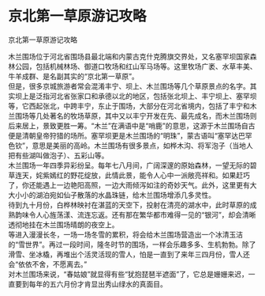 # 京北第一草原游记攻略  
京北第一草原游记攻略  

木兰围场位于河北省围场县最北端和内蒙古克什克腾旗交界处，又名塞罕坝国家森林公园，包括机械林场、御道口牧场和红山军马场等。这里牧场广袤、水草丰美、牛羊成群、是名副其实的“京北第一草原”。  
但是，很多京城旅游者常会混淆丰宁、坝上、木兰围场等几个草原景点的名字。其实坝上是泛指河北省张家口和承德以北的地区，包括张北坝上、丰宁坝上、塞罕坝等，它西起张北，中跨丰宁，东止于围场，大部分在河北省境内，包括了丰宁和木兰围场等几处著名的牧场草原，其中又以丰宁开发在先、最先成名，而木兰围场则后来居上，景致更胜一筹。“木兰”在满语中是“哨鹿”的意思，这源于木兰围场自古便是清朝皇帝狩猎的场所。塞罕坝更是木兰围场的“明珠”，蒙古语叫“塞罕达巴罕色钦”，意思是美丽的高岭。木兰围场有很多景点，如桦木沟、将军泡子（当地人把有些湖叫做泡子）、五彩山等。  
木兰围场一年四季异彩纷呈。每年七八月间，广阔深邃的原始森林，一望无际的碧草连天，姹紫嫣红的野花绽放，此情此景，能令人心中一派敞亮祥和。如果赶巧了，你还能遇上一边艳阳高照，一边大雨倾泻如注的奇妙天气。此外，这里更有大大小小的湖泊宛如仙子散落的水晶珠链，给木兰围场增添几多灵性。  
待到九十月份，白桦林映衬在湛蓝的天空下，投射在清亮的湖水中，此时草原的成熟韵味令人心旌荡漾、流连忘返。还有那在繁华都市难得一见的“银河”，却会清晰透彻地挂在木兰围场晴朗的夜空上。  
等进入漫漫长冬，一场一场冬雪的累积，将会给木兰围场营造出一个冰清玉洁的“雪世界”。再过一段时间，隆冬时节的围场，一样会乐趣多多、生机勃勃。除了滑雪、坐冰橇，再堆出个活灵活现的雪人，怕是一直到了来年三四月份，雪人还会“依依不舍，不愿离去。”  
对木兰围场来说，“春姑娘”就显得有些“犹抱琵琶半遮面”了，它总是姗姗来迟，一直要到每年的五六月份才肯显出秀山绿水的真面目。  

<!-- Last processed: 2025-07-22 03:44:26 -->
